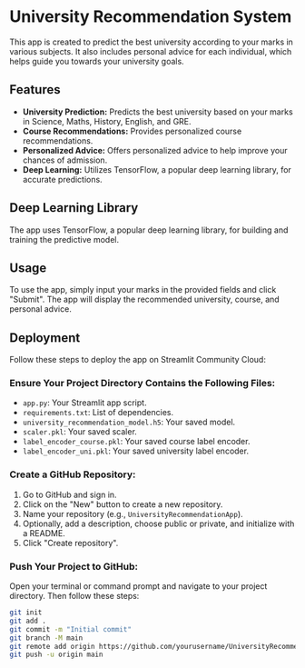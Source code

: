 # University Recommendation System

This app is created to predict the best university according to your marks in various subjects. It also includes personal advice for each individual, which helps guide you towards your university goals.

## Features

- **University Prediction:** Predicts the best university based on your marks in Science, Maths, History, English, and GRE.
- **Course Recommendations:** Provides personalized course recommendations.
- **Personalized Advice:** Offers personalized advice to help improve your chances of admission.
- **Deep Learning:** Utilizes TensorFlow, a popular deep learning library, for accurate predictions.

## Deep Learning Library

The app uses TensorFlow, a popular deep learning library, for building and training the predictive model.

## Usage

To use the app, simply input your marks in the provided fields and click "Submit". The app will display the recommended university, course, and personal advice.

## Deployment

Follow these steps to deploy the app on Streamlit Community Cloud:

### Ensure Your Project Directory Contains the Following Files:

- `app.py`: Your Streamlit app script.
- `requirements.txt`: List of dependencies.
- `university_recommendation_model.h5`: Your saved model.
- `scaler.pkl`: Your saved scaler.
- `label_encoder_course.pkl`: Your saved course label encoder.
- `label_encoder_uni.pkl`: Your saved university label encoder.

### Create a GitHub Repository:

1. Go to GitHub and sign in.
2. Click on the "New" button to create a new repository.
3. Name your repository (e.g., `UniversityRecommendationApp`).
4. Optionally, add a description, choose public or private, and initialize with a README.
5. Click "Create repository".

### Push Your Project to GitHub:

Open your terminal or command prompt and navigate to your project directory. Then follow these steps:

```bash
git init
git add .
git commit -m "Initial commit"
git branch -M main
git remote add origin https://github.com/yourusername/UniversityRecommendationApp.git
git push -u origin main


